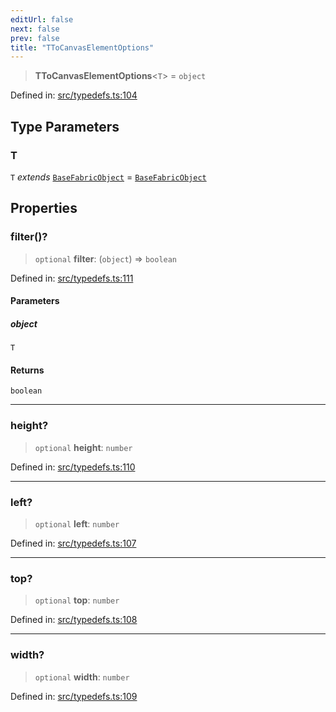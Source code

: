 ```yaml
---
editUrl: false
next: false
prev: false
title: "TToCanvasElementOptions"
---
```


> **TToCanvasElementOptions**\<`T`\> = `object`

Defined in: [src/typedefs.ts:104](https://github.com/fabricjs/fabric.js/blob/b4f67b1cfd353d0e2763b168e07bce6b67895452/src/typedefs.ts#L104)

## Type Parameters

### T

`T` *extends* [`BaseFabricObject`](/api/classes/basefabricobject/) = [`BaseFabricObject`](/api/classes/basefabricobject/)

## Properties

### filter()?

> `optional` **filter**: (`object`) => `boolean`

Defined in: [src/typedefs.ts:111](https://github.com/fabricjs/fabric.js/blob/b4f67b1cfd353d0e2763b168e07bce6b67895452/src/typedefs.ts#L111)

#### Parameters

##### object

`T`

#### Returns

`boolean`

***

### height?

> `optional` **height**: `number`

Defined in: [src/typedefs.ts:110](https://github.com/fabricjs/fabric.js/blob/b4f67b1cfd353d0e2763b168e07bce6b67895452/src/typedefs.ts#L110)

***

### left?

> `optional` **left**: `number`

Defined in: [src/typedefs.ts:107](https://github.com/fabricjs/fabric.js/blob/b4f67b1cfd353d0e2763b168e07bce6b67895452/src/typedefs.ts#L107)

***

### top?

> `optional` **top**: `number`

Defined in: [src/typedefs.ts:108](https://github.com/fabricjs/fabric.js/blob/b4f67b1cfd353d0e2763b168e07bce6b67895452/src/typedefs.ts#L108)

***

### width?

> `optional` **width**: `number`

Defined in: [src/typedefs.ts:109](https://github.com/fabricjs/fabric.js/blob/b4f67b1cfd353d0e2763b168e07bce6b67895452/src/typedefs.ts#L109)
